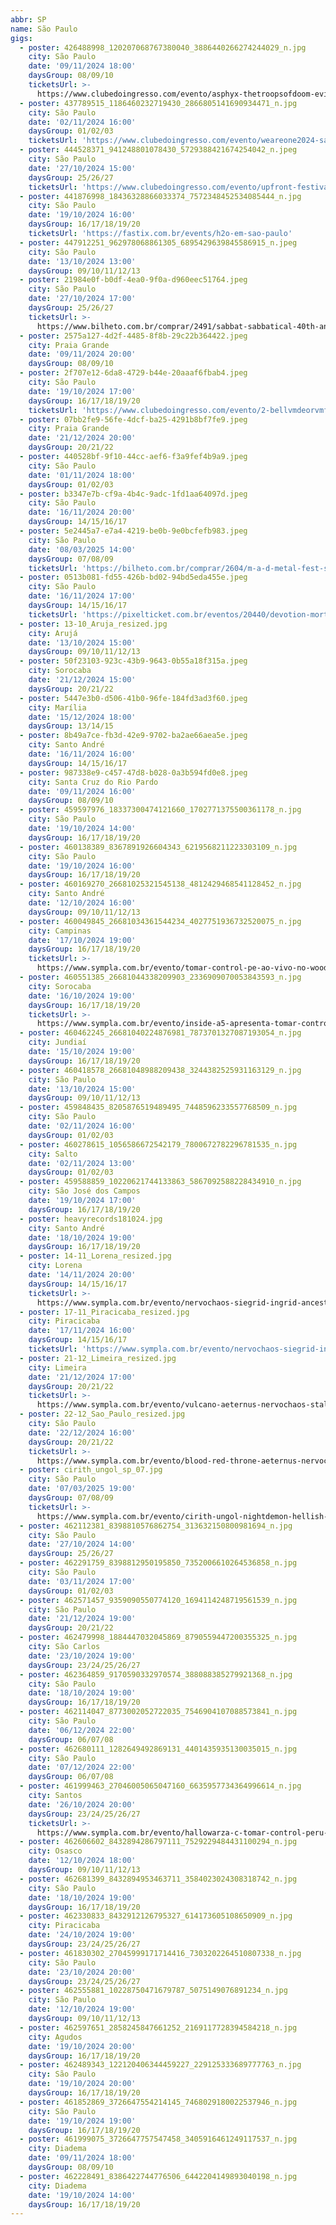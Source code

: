 ```yaml
---
abbr: SP
name: São Paulo
gigs:
  - poster: 426488998_120207068767380040_3886440266274244029_n.jpg
    city: São Paulo
    date: '09/11/2024 18:00'
    daysGroup: 08/09/10
    ticketsUrl: >-
      https://www.clubedoingresso.com/evento/asphyx-thetroopsofdoom-evilcult-saopaulo
  - poster: 437789515_1186460232719430_2866805141690934471_n.jpg
    city: São Paulo
    date: '02/11/2024 16:00'
    daysGroup: 01/02/03
    ticketsUrl: 'https://www.clubedoingresso.com/evento/weareone2024-saopaulo'
  - poster: 444528371_941248801078430_5729388421674254042_n.jpeg
    city: São Paulo
    date: '27/10/2024 15:00'
    daysGroup: 25/26/27
    ticketsUrl: 'https://www.clubedoingresso.com/evento/upfront-festival'
  - poster: 441876998_18436328866033374_7572348452534085444_n.jpg
    city: São Paulo
    date: '19/10/2024 16:00'
    daysGroup: 16/17/18/19/20
    ticketsUrl: 'https://fastix.com.br/events/h2o-em-sao-paulo'
  - poster: 447912251_962978068861305_6895429639845586915_n.jpeg
    city: São Paulo
    date: '13/10/2024 13:00'
    daysGroup: 09/10/11/12/13
  - poster: 21984e0f-b0df-4ea0-9f0a-d960eec51764.jpeg
    city: São Paulo
    date: '27/10/2024 17:00'
    daysGroup: 25/26/27
    ticketsUrl: >-
      https://www.bilheto.com.br/comprar/2491/sabbat-sabbatical-40th-anniversary-tour-2024
  - poster: 2575a127-4d2f-4485-8f8b-29c22b364422.jpeg
    city: Praia Grande
    date: '09/11/2024 20:00'
    daysGroup: 08/09/10
  - poster: 2f707e12-6da8-4729-b44e-20aaaf6fbab4.jpeg
    city: São Paulo
    date: '19/10/2024 17:00'
    daysGroup: 16/17/18/19/20
    ticketsUrl: 'https://www.clubedoingresso.com/evento/2-bellvmdeorvmfest'
  - poster: 07bb2fe9-56fe-4dcf-ba25-4291b8bf7fe9.jpeg
    city: Praia Grande
    date: '21/12/2024 20:00'
    daysGroup: 20/21/22
  - poster: 440528bf-9f10-44cc-aef6-f3a9fef4b9a9.jpeg
    city: São Paulo
    date: '01/11/2024 18:00'
    daysGroup: 01/02/03
  - poster: b3347e7b-cf9a-4b4c-9adc-1fd1aa64097d.jpeg
    city: São Paulo
    date: '16/11/2024 20:00'
    daysGroup: 14/15/16/17
  - poster: 5e2445a7-e7a4-4219-be0b-9e0bcfefb983.jpeg
    city: São Paulo
    date: '08/03/2025 14:00'
    daysGroup: 07/08/09
    ticketsUrl: 'https://bilheto.com.br/comprar/2604/m-a-d-metal-fest-sao-paulo'
  - poster: 0513b081-fd55-426b-bd02-94bd5eda455e.jpeg
    city: São Paulo
    date: '16/11/2024 17:00'
    daysGroup: 14/15/16/17
    ticketsUrl: 'https://pixelticket.com.br/eventos/20440/devotion-mortis-iii/ingressos'
  - poster: 13-10_Aruja_resized.jpg
    city: Arujá
    date: '13/10/2024 15:00'
    daysGroup: 09/10/11/12/13
  - poster: 50f23103-923c-43b9-9643-0b55a18f315a.jpeg
    city: Sorocaba
    date: '21/12/2024 15:00'
    daysGroup: 20/21/22
  - poster: 5447e3b0-d506-41b0-96fe-184fd3ad3f60.jpeg
    city: Marília
    date: '15/12/2024 18:00'
    daysGroup: 13/14/15
  - poster: 8b49a7ce-fb3d-42e9-9702-ba2ae66aea5e.jpeg
    city: Santo André
    date: '16/11/2024 16:00'
    daysGroup: 14/15/16/17
  - poster: 987338e9-c457-47d8-b028-0a3b594fd0e8.jpeg
    city: Santa Cruz do Rio Pardo
    date: '09/11/2024 16:00'
    daysGroup: 08/09/10
  - poster: 459597976_18337300474121660_1702771375500361178_n.jpg
    city: São Paulo
    date: '19/10/2024 14:00'
    daysGroup: 16/17/18/19/20
  - poster: 460138389_8367891926604343_6219568211223303109_n.jpg
    city: São Paulo
    date: '19/10/2024 16:00'
    daysGroup: 16/17/18/19/20
  - poster: 460169270_26681025321545138_4812429468541128452_n.jpg
    city: Santo André
    date: '12/10/2024 16:00'
    daysGroup: 09/10/11/12/13
  - poster: 460049845_26681034361544234_4027751936732520075_n.jpg
    city: Campinas
    date: '17/10/2024 19:00'
    daysGroup: 16/17/18/19/20
    ticketsUrl: >-
      https://www.sympla.com.br/evento/tomar-control-pe-ao-vivo-no-woodstock-music-bar-mee-fao-troffea/2636611
  - poster: 460551385_26681044338209903_2336909070053843593_n.jpg
    city: Sorocaba
    date: '16/10/2024 19:00'
    daysGroup: 16/17/18/19/20
    ticketsUrl: >-
      https://www.sympla.com.br/evento/inside-a5-apresenta-tomar-control-peru-afoite/2640321
  - poster: 460462245_26681040224876981_7873701327087193054_n.jpg
    city: Jundiaí
    date: '15/10/2024 19:00'
    daysGroup: 16/17/18/19/20
  - poster: 460418578_26681048988209438_3244382525931163129_n.jpg
    city: São Paulo
    date: '13/10/2024 15:00'
    daysGroup: 09/10/11/12/13
  - poster: 459848435_8205876519489495_7448596233557768509_n.jpg
    city: São Paulo
    date: '02/11/2024 16:00'
    daysGroup: 01/02/03
  - poster: 460278615_1056586672542179_7800672782296781535_n.jpg
    city: Salto
    date: '02/11/2024 13:00'
    daysGroup: 01/02/03
  - poster: 459588859_10220621744133863_5867092588228434910_n.jpg
    city: São José dos Campos
    date: '19/10/2024 17:00'
    daysGroup: 16/17/18/19/20
  - poster: heavyrecords181024.jpg
    city: Santo André
    date: '18/10/2024 19:00'
    daysGroup: 16/17/18/19/20
  - poster: 14-11_Lorena_resized.jpg
    city: Lorena
    date: '14/11/2024 20:00'
    daysGroup: 14/15/16/17
    ticketsUrl: >-
      https://www.sympla.com.br/evento/nervochaos-siegrid-ingrid-ancestral-malediction/2642189
  - poster: 17-11_Piracicaba_resized.jpg
    city: Piracicaba
    date: '17/11/2024 16:00'
    daysGroup: 14/15/16/17
    ticketsUrl: 'https://www.sympla.com.br/evento/nervochaos-siegrid-ingrid-chacina/2627980'
  - poster: 21-12_Limeira_resized.jpg
    city: Limeira
    date: '21/12/2024 17:00'
    daysGroup: 20/21/22
    ticketsUrl: >-
      https://www.sympla.com.br/evento/vulcano-aeternus-nervochaos-stalker-chacina-critical-fear/2640659
  - poster: 22-12_Sao_Paulo_resized.jpg
    city: São Paulo
    date: '22/12/2024 16:00'
    daysGroup: 20/21/22
    ticketsUrl: >-
      https://www.sympla.com.br/evento/blood-red-throne-aeternus-nervochaos-stalker-overdose-nuclear/2640715
  - poster: cirith_ungol_sp_07.jpg
    city: São Paulo
    date: '07/03/2025 19:00'
    daysGroup: 07/08/09
    ticketsUrl: >-
      https://www.sympla.com.br/evento/cirith-ungol-nightdemon-hellish-war-chumbo/2366428
  - poster: 462112381_8398810576862754_313632150800981694_n.jpg
    city: São Paulo
    date: '27/10/2024 14:00'
    daysGroup: 25/26/27
  - poster: 462291759_8398812950195850_7352006610264536858_n.jpg
    city: São Paulo
    date: '03/11/2024 17:00'
    daysGroup: 01/02/03
  - poster: 462571457_9359090550774120_1694114248719561539_n.jpg
    city: São Paulo
    date: '21/12/2024 19:00'
    daysGroup: 20/21/22
  - poster: 462479998_1884447032045869_8790559447200355325_n.jpg
    city: São Carlos
    date: '23/10/2024 19:00'
    daysGroup: 23/24/25/26/27
  - poster: 462364859_9170590332970574_388088385279921368_n.jpg
    city: São Paulo
    date: '18/10/2024 19:00'
    daysGroup: 16/17/18/19/20
  - poster: 462114047_8773002052722035_7546904107088573841_n.jpg
    city: São Paulo
    date: '06/12/2024 22:00'
    daysGroup: 06/07/08
  - poster: 462680111_1282649492869131_4401435935130035015_n.jpg
    city: São Paulo
    date: '07/12/2024 22:00'
    daysGroup: 06/07/08
  - poster: 461999463_27046005065047160_6635957734364996614_n.jpg
    city: Santos
    date: '26/10/2024 20:00'
    daysGroup: 23/24/25/26/27
    ticketsUrl: >-
      https://www.sympla.com.br/evento/hallowarza-c-tomar-control-peru-mar-morto-e-asco/2655438
  - poster: 462606602_8432894286797111_7529229484431100294_n.jpg
    city: Osasco
    date: '12/10/2024 18:00'
    daysGroup: 09/10/11/12/13
  - poster: 462681399_8432894953463711_3584023024308318742_n.jpg
    city: São Paulo
    date: '18/10/2024 19:00'
    daysGroup: 16/17/18/19/20
  - poster: 462330833_8432912126795327_614173605108650909_n.jpg
    city: Piracicaba
    date: '24/10/2024 19:00'
    daysGroup: 23/24/25/26/27
  - poster: 461830302_27045999171714416_7303202264510807338_n.jpg
    city: São Paulo
    date: '23/10/2024 20:00'
    daysGroup: 23/24/25/26/27
  - poster: 462555881_10228750471679787_5075149076891234_n.jpg
    city: São Paulo
    date: '12/10/2024 19:00'
    daysGroup: 09/10/11/12/13
  - poster: 462597651_2858245847661252_2169117728394584218_n.jpg
    city: Agudos
    date: '19/10/2024 20:00'
    daysGroup: 16/17/18/19/20
  - poster: 462489343_122120406344459227_229125333689777763_n.jpg
    city: São Paulo
    date: '19/10/2024 20:00'
    daysGroup: 16/17/18/19/20
  - poster: 461852869_3726647554214145_7468029180022537946_n.jpg
    city: São Paulo
    date: '19/10/2024 19:00'
    daysGroup: 16/17/18/19/20
  - poster: 461999075_3726647757547458_3405916461249117537_n.jpg
    city: Diadema
    date: '09/11/2024 18:00'
    daysGroup: 08/09/10
  - poster: 462228491_8386422744776506_6442204149893040198_n.jpg
    city: Diadema
    date: '19/10/2024 14:00'
    daysGroup: 16/17/18/19/20
---
```


